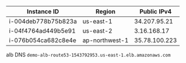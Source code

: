 | Instance ID         | Region         | Public IPv4   |
| ------------------- | -------------- | ------------- |
| i-004deb778b75b823a | us-east-1      | 34.207.95.21  |
| i-04f4764ad449b5e91 | us-east-2      | 3.16.168.17   |
| i-076b054ca682c8e4e | ap-northwest-1 | 35.78.100.223 |

alb DNS `demo-alb-route53-1543792953.us-east-1.elb.amazonaws.com`
